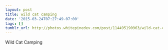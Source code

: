 ```yaml
---
layout: post
title: wild cat camping
date: '2015-03-24T07:27:49-07:00'
tags: []
tumblr_url: http://photos.whitepinedev.com/post/114495190963/wild-cat-camping
---
```

Wild Cat Camping
